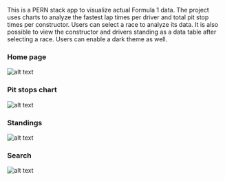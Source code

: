 This is a PERN stack app to visualize actual Formula 1 data. The project uses charts to analyze the fastest lap times per driver and total pit stop times per constructor. Users can select a race to analyze its data. It is also possible to view the constructor and drivers standing as a data table after selecting a race. Users can enable a dark theme as well.

### Home page

![alt text](https://github.com/bdemirc1/F-1/blob/main/Homepage.jpg?raw=true)

### Pit stops chart

![alt text](https://github.com/bdemirc1/F-1/blob/main/pitStopChart.jpg?raw=true)

### Standings

![alt text](https://github.com/bdemirc1/F-1/blob/main/StandingsView.jpg?raw=true)

### Search 

![alt text](https://github.com/bdemirc1/F-1/blob/main/SearchRace.jpg?raw=true)
